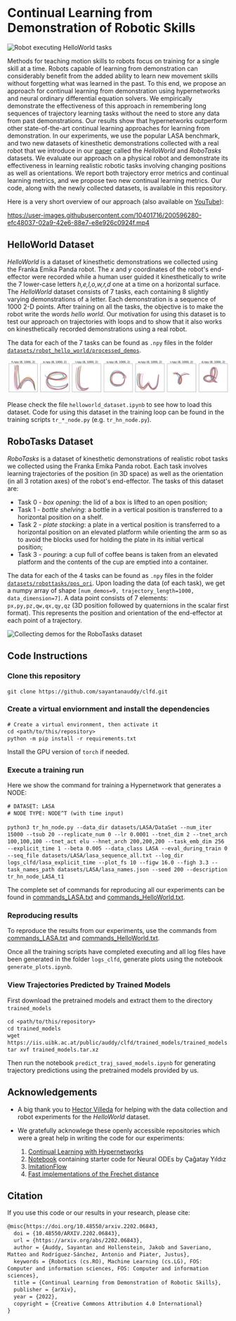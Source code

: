 # Continual Learning from Demonstration of Robotic Skills

![Robot executing HelloWorld tasks](videos_images/helloworld_robot.gif?raw=true "Robot executing HelloWorld tasks")

Methods for teaching motion skills to robots focus on training for a single skill at a time. Robots capable of learning from demonstration can considerably benefit from the added ability to learn new movement skills without forgetting what was learned in the past. To this end, we propose an approach for continual learning from demonstration using hypernetworks and neural ordinary differential equation solvers. We empirically demonstrate the effectiveness of this approach in remembering long sequences of trajectory learning tasks without the need to store any data from past demonstrations. Our results show that hypernetworks outperform other state-of-the-art continual learning approaches for learning from demonstration. In our experiments, we use the popular LASA benchmark, and two new datasets of kinesthetic demonstrations collected with a real robot that we introduce in our [paper](https://arxiv.org/abs/2202.06843) called the *HelloWorld* and *RoboTasks* datasets. We evaluate our approach on a physical robot and demonstrate its effectiveness in learning realistic robotic tasks involving changing positions as well as orientations. We report both trajectory error metrics and continual learning metrics, and we propose two new continual learning metrics. Our code, along with the newly collected datasets, is available in this repository.

Here is a very short overview of our approach (also available on [YouTube](https://youtu.be/0gdIImIBnXc)):

https://user-images.githubusercontent.com/10401716/200596280-efc48037-02a9-42e6-88e7-e8e926c0924f.mp4

## HelloWorld Dataset
*HelloWorld* is a dataset of kinesthetic demonstrations we collected using the Franka Emika Panda robot. The *x* and *y* coordinates of the robot's end-effector were recorded while a human user guided it kinesthetically to write the 7 lower-case letters *h,e,l,o,w,r,d* one at a time on a horizontal surface. The *HelloWorld* dataset  consists of 7 tasks, each containing 8 slightly varying demonstrations of a letter. Each demonstration is a sequence of 1000 2-D points. After training on all the tasks, the objective is to make the robot write the words *hello world*. Our motivation for using this dataset is to test our approach on trajectories with loops and to show that it also works on kinesthetically recorded demonstrations using a real robot.

The data for each of the 7 tasks can be found as `.npy` files in the folder [`datasets/robot_hello_world/processed_demos`](datasets/robot_hello_world/processed_demos).

![HelloWorld_dataset](videos_images/HelloWorld_dataset.svg?raw=true "HelloWorld_dataset")

Please check the file `helloworld_dataset.ipynb` to see how to load this dataset. Code for using this dataset in the training loop can be found in the training scripts `tr_*_node.py` (e.g. `tr_hn_node.py`).

## RoboTasks Dataset
*RoboTasks* is a dataset of kinesthetic demonstrations of realistic robot tasks we collected using the Franka Emika Panda robot. Each task involves learning trajectories of the position (in 3D space) as well as the orientation (in all 3 rotation axes) of the robot's end-effector. The tasks of this dataset are: 
- Task 0 - *box opening*: the lid of a box is lifted to an open position;
- Task 1 - *bottle shelving*: a bottle in a vertical position is transferred to a horizontal position on a shelf.
- Task 2 - *plate stacking*: a plate in a vertical position is transferred to a horizontal position on an elevated platform while orienting the arm so as to avoid the blocks used for holding the plate in its initial vertical position;
- Task 3 - *pouring*: a cup full of coffee beans is taken from an elevated platform and the contents of the cup are emptied into a container.

The data for each of the 4 tasks can be found as `.npy` files in the folder [`datasets/robottasks/pos_ori`](datasets/robottasks/pos_ori). Upon loading the data (of each task), we get a numpy array of shape `[num_demos=9, trajectory_length=1000, data_dimension=7]`. A data point consists of 7 elements: `px,py,pz,qw,qx,qy,qz` (3D position followed by quaternions in the scalar first format). This represents the position and orientation of the end-effector at each point of a trajectory.

![Collecting demos for the RoboTasks dataset](videos_images/robotasks_cropped.gif?raw=true "Collecting demos for the RoboTasks dataset")

## Code Instructions

### Clone this repository
```
git clone https://github.com/sayantanauddy/clfd.git
```

### Create a virtual enviornment and install the dependencies

```
# Create a virtual environment, then activate it
cd <path/to/this/repository>
python -m pip install -r requirements.txt
```
Install the GPU version of `torch` if needed.

### Execute a training run

Here we show the command for training a Hypernetwork that generates a NODE:
```
# DATASET: LASA
# NODE TYPE: NODE^T (with time input)

python3 tr_hn_node.py --data_dir datasets/LASA/DataSet --num_iter 15000 --tsub 20 --replicate_num 0 --lr 0.0001 --tnet_dim 2 --tnet_arch 100,100,100 --tnet_act elu --hnet_arch 200,200,200 --task_emb_dim 256 --explicit_time 1 --beta 0.005 --data_class LASA --eval_during_train 0 --seq_file datasets/LASA/lasa_sequence_all.txt --log_dir logs_clfd/lasa_explicit_time --plot_fs 10 --figw 16.0 --figh 3.3 --task_names_path datasets/LASA/lasa_names.json --seed 200 --description tr_hn_node_LASA_t1
```
The complete set of commands for reproducing all our experiments can be found in [commands_LASA.txt](https://github.com/sayantanauddy/clfd/blob/main/commands_LASA.txt) and [commands_HelloWorld.txt](https://github.com/sayantanauddy/clfd/blob/main/commands_HelloWorld.txt).


### Reproducing results
To reproduce the results from our experiments, use the commands from [commands_LASA.txt](https://github.com/sayantanauddy/clfd/blob/main/commands_LASA.txt) and [commands_HelloWorld.txt](https://github.com/sayantanauddy/clfd/blob/main/commands_HelloWorld.txt). 

Once all the training scripts have completed executing and all log files have been generated in the folder `logs_clfd`, generate plots using the notebook `generate_plots.ipynb`.

### View Trajectories Predicted by Trained Models

First download the pretrained models and extract them to the directory `trained_models`
```
cd <path/to/this/repository>
cd trained_models
wget https://iis.uibk.ac.at/public/auddy/clfd/trained_models/trained_models.tar.xz
tar xvf trained_models.tar.xz
```

Then run the notebook `predict_traj_saved_models.ipynb` for generating trajectory predictions using the pretrained models provided by us.

## Acknowledgements

- A big thank you to [Hector Villeda](https://iis.uibk.ac.at/people) for helping with the data collection and robot experiments for the *HelloWorld* dataset.

- We gratefully acknowlege these openly accessible repositories which were a great help in writing the code for our experiments:

    1. [Continual Learning with Hypernetworks](https://github.com/chrhenning/hypercl)
    2. [Notebook](https://colab.research.google.com/drive/1ygdXFuih_0sLA2HosQkaVQOA9v6BMSdj?usp=sharing) containing starter code for Neural ODEs by Çağatay Yıldız
    3. [ImitationFlow](https://github.com/TheCamusean/iflow)
    4. [Fast implementations of the Frechet distance](https://github.com/joaofig/discrete-frechet)

## Citation

If you use this code or our results in your research, please cite:

```
@misc{https://doi.org/10.48550/arxiv.2202.06843,
  doi = {10.48550/ARXIV.2202.06843},
  url = {https://arxiv.org/abs/2202.06843},
  author = {Auddy, Sayantan and Hollenstein, Jakob and Saveriano, Matteo and Rodríguez-Sánchez, Antonio and Piater, Justus},
  keywords = {Robotics (cs.RO), Machine Learning (cs.LG), FOS: Computer and information sciences, FOS: Computer and information sciences},
  title = {Continual Learning from Demonstration of Robotic Skills},
  publisher = {arXiv},
  year = {2022},
  copyright = {Creative Commons Attribution 4.0 International}
}
```
